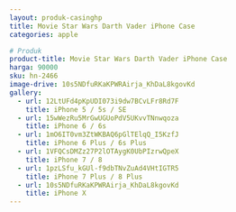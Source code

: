 ```yaml
---
layout: produk-casinghp
title: Movie Star Wars Darth Vader iPhone Case
categories: apple

# Produk
product-title: Movie Star Wars Darth Vader iPhone Case
harga: 90000
sku: hn-2466
image-drive: 10s5NDfuRKaKPWRAirja_KhDaL8kgovKd
gallery:
  - url: 12LtUFd4pKpUDI073i9dw7BCvLFr8Rd7F
    title: iPhone 5 / 5s / SE
  - url: 15wWezRu5MrGwUGUoPdV5UKvvTNnwqoza
    title: iPhone 6 / 6s
  - url: 1mO6IT0vm3ZtWKBAQ6pGlTElqQ_I5KzfJ
    title: iPhone 6 Plus / 6s Plus
  - url: 1VFQCsDMZz27P2lOTAygK0UbPIzrwQpeX
    title: iPhone 7 / 8
  - url: 1pzLSfu_kGUl-f9dbTNvZuAd4VHtIGTR5
    title: iPhone 7 Plus / 8 Plus
  - url: 10s5NDfuRKaKPWRAirja_KhDaL8kgovKd
    title: iPhone X
---
```

